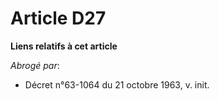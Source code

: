 # Article D27

**Liens relatifs à cet article**

_Abrogé par_:

  - Décret n°63-1064 du 21 octobre 1963, v. init.
